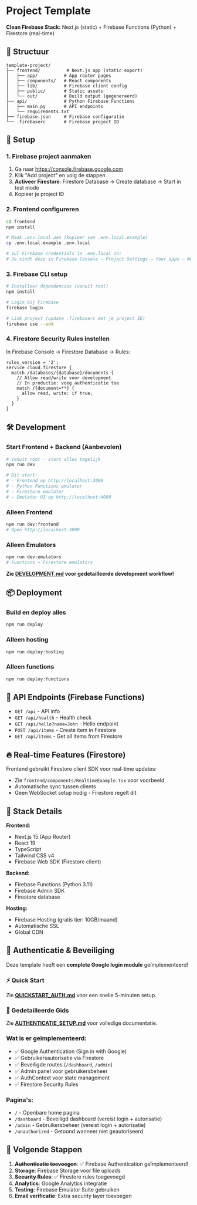 # Project Template

**Clean Firebase Stack:** Next.js (static) + Firebase Functions (Python) + Firestore (real-time)

## 📁 Structuur

```
template-project/
├── frontend/          # Next.js app (static export)
│   ├── app/          # App router pages
│   ├── components/   # React components
│   ├── lib/          # Firebase client config
│   ├── public/       # Static assets
│   └── out/          # Build output (gegenereerd)
├── api/              # Python Firebase Functions
│   ├── main.py       # API endpoints
│   └── requirements.txt
├── firebase.json     # Firebase configuratie
└── .firebaserc       # Firebase project ID
```

## 🚀 Setup

### 1. Firebase project aanmaken
1. Ga naar https://console.firebase.google.com
2. Klik "Add project" en volg de stappen
3. **Activeer Firestore**: Firestore Database → Create database → Start in test mode
4. Kopieer je project ID

### 2. Frontend configureren
```bash
cd frontend
npm install

# Maak .env.local aan (kopieer van .env.local.example)
cp .env.local.example .env.local

# Vul Firebase credentials in .env.local in:
# Je vindt deze in Firebase Console → Project Settings → Your apps → Web app
```

### 3. Firebase CLI setup
```bash
# Installeer dependencies (vanuit root)
npm install

# Login bij Firebase
firebase login

# Link project (update .firebaserc met je project ID)
firebase use --add
```

### 4. Firestore Security Rules instellen
In Firebase Console → Firestore Database → Rules:
```
rules_version = '2';
service cloud.firestore {
  match /databases/{database}/documents {
    // Allow read/write voor development
    // In productie: voeg authenticatie toe
    match /{document=**} {
      allow read, write: if true;
    }
  }
}
```

## 🛠️ Development

### Start Frontend + Backend (Aanbevolen)
```bash
# Vanuit root - start alles tegelijk
npm run dev

# Dit start:
# - Frontend op http://localhost:3000
# - Python Functions emulator
# - Firestore emulator
# - Emulator UI op http://localhost:4000
```

### Alleen Frontend
```bash
npm run dev:frontend
# Open http://localhost:3000
```

### Alleen Emulators
```bash
npm run dev:emulators
# Functions + Firestore emulators
```

**Zie [DEVELOPMENT.md](DEVELOPMENT.md) voor gedetailleerde development workflow!**

## 📦 Deployment

### Build en deploy alles
```bash
npm run deploy
```

### Alleen hosting
```bash
npm run deploy:hosting
```

### Alleen functions
```bash
npm run deploy:functions
```

## 🔗 API Endpoints (Firebase Functions)

- `GET /api` - API info
- `GET /api/health` - Health check
- `GET /api/hello?name=John` - Hello endpoint
- `POST /api/items` - Create item in Firestore
- `GET /api/items` - Get all items from Firestore

## 🔥 Real-time Features (Firestore)

Frontend gebruikt Firestore client SDK voor real-time updates:
- Zie `frontend/components/RealtimeExample.tsx` voor voorbeeld
- Automatische sync tussen clients
- Geen WebSocket setup nodig - Firestore regelt dit

## 📝 Stack Details

**Frontend:**
- Next.js 15 (App Router)
- React 19
- TypeScript
- Tailwind CSS v4
- Firebase Web SDK (Firestore client)

**Backend:**
- Firebase Functions (Python 3.11)
- Firebase Admin SDK
- Firestore database

**Hosting:**
- Firebase Hosting (gratis tier: 10GB/maand)
- Automatische SSL
- Global CDN

## 🔐 Authenticatie & Beveiliging

Deze template heeft een **complete Google login module** geïmplementeerd!

### ⚡ Quick Start
Zie **[QUICKSTART_AUTH.md](QUICKSTART_AUTH.md)** voor een snelle 5-minuten setup.

### 📖 Gedetailleerde Gids
Zie **[AUTHENTICATIE_SETUP.md](AUTHENTICATIE_SETUP.md)** voor volledige documentatie.

### Wat is er geïmplementeerd:
- ✅ Google Authentication (Sign in with Google)
- ✅ Gebruikersautorisatie via Firestore
- ✅ Beveiligde routes (`/dashboard`, `/admin`)
- ✅ Admin panel voor gebruikersbeheer
- ✅ AuthContext voor state management
- ✅ Firestore Security Rules

### Pagina's:
- `/` - Openbare home pagina
- `/dashboard` - Beveiligd dashboard (vereist login + autorisatie)
- `/admin` - Gebruikersbeheer (vereist login + autorisatie)
- `/unauthorized` - Getoond wanneer niet geautoriseerd

## 🎯 Volgende Stappen

1. ~~**Authenticatie toevoegen**~~: ✅ Firebase Authentication geïmplementeerd!
2. **Storage**: Firebase Storage voor file uploads
3. ~~**Security Rules**~~: ✅ Firestore rules toegevoegd
4. **Analytics**: Google Analytics integratie
5. **Testing**: Firebase Emulator Suite gebruiken
6. **Email verificatie**: Extra security layer toevoegen
